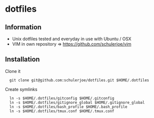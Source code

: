 # dotfiles
## Information

- Unix dotfiles tested and everyday in use with Ubuntu / OSX
- VIM in own repository => https://github.com/schulerjoe/vim

## Installation
Clone it

      git clone git@github.com:schulerjoe/dotfiles.git $HOME/.dotfiles

Create symlinks

      ln -s $HOME/.dotfiles/gitconfig $HOME/.gitconfig
      ln -s $HOME/.dotfiles/gitignore_global $HOME/.gitignore_global
      ln -s $HOME/.dotfiles/bash_profile $HOME/.bash_profile
      ln -s $HOME/.dotfiles/tmux.conf $HOME/.tmux.conf
